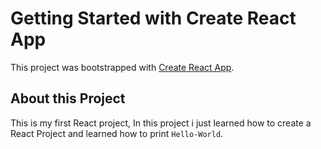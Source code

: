 # Getting Started with Create React App

This project was bootstrapped with [Create React App](https://github.com/facebook/create-react-app).

## About this Project

This is my first React project, In this project i just learned how to create a React Project and learned how to print `Hello-World`.
